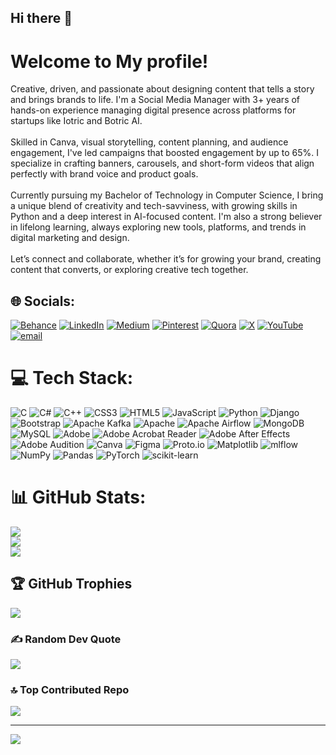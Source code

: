 ## Hi there 👋

# Welcome to My profile!
Creative, driven, and passionate about designing content that tells a story and brings brands to life. I'm a Social Media Manager with 3+ years of hands-on experience managing digital presence across platforms for startups like Iotric and Botric AI.<br><br>Skilled in Canva, visual storytelling, content planning, and audience engagement, I've led campaigns that boosted engagement by up to 65%. I specialize in crafting banners, carousels, and short-form videos that align perfectly with brand voice and product goals.<br><br>Currently pursuing my Bachelor of Technology in Computer Science, I bring a unique blend of creativity and tech-savviness, with growing skills in Python and a deep interest in AI-focused content. I'm also a strong believer in lifelong learning, always exploring new tools, platforms, and trends in digital marketing and design.<br><br>Let’s connect and collaborate, whether it’s for growing your brand, creating content that converts, or exploring creative tech together.



## 🌐 Socials:
[![Behance](https://img.shields.io/badge/Behance-1769ff?logo=behance&logoColor=white)](https://behance.net/bhardwajmuskan616@gmail.com) [![LinkedIn](https://img.shields.io/badge/LinkedIn-%230077B5.svg?logo=linkedin&logoColor=white)](https://linkedin.com/in/https://www.linkedin.com/in/muskan110/) [![Medium](https://img.shields.io/badge/Medium-12100E?logo=medium&logoColor=white)](https://medium.com/@bhardwajmuskan616@gmail.com) [![Pinterest](https://img.shields.io/badge/Pinterest-%23E60023.svg?logo=Pinterest&logoColor=white)](https://pinterest.com/https://www.linkedin.com/in/muskan110/) [![Quora](https://img.shields.io/badge/Quora-%23B92B27.svg?logo=Quora&logoColor=white)](https://quora.com/profile/bhardwajmuskan616@gmail.com) [![X](https://img.shields.io/badge/X-black.svg?logo=X&logoColor=white)](https://x.com/@MuskanB08849536) [![YouTube](https://img.shields.io/badge/YouTube-%23FF0000.svg?logo=YouTube&logoColor=white)](https://youtube.com/@bhardwajmuskan616@gmail.com) [![email](https://img.shields.io/badge/Email-D14836?logo=gmail&logoColor=white)](mailto:bhardwajmuskan616@gmail.com) 

# 💻 Tech Stack:
![C](https://img.shields.io/badge/c-%2300599C.svg?style=for-the-badge&logo=c&logoColor=white) ![C#](https://img.shields.io/badge/c%23-%23239120.svg?style=for-the-badge&logo=csharp&logoColor=white) ![C++](https://img.shields.io/badge/c++-%2300599C.svg?style=for-the-badge&logo=c%2B%2B&logoColor=white) ![CSS3](https://img.shields.io/badge/css3-%231572B6.svg?style=for-the-badge&logo=css3&logoColor=white) ![HTML5](https://img.shields.io/badge/html5-%23E34F26.svg?style=for-the-badge&logo=html5&logoColor=white) ![JavaScript](https://img.shields.io/badge/javascript-%23323330.svg?style=for-the-badge&logo=javascript&logoColor=%23F7DF1E) ![Python](https://img.shields.io/badge/python-3670A0?style=for-the-badge&logo=python&logoColor=ffdd54) ![Django](https://img.shields.io/badge/django-%23092E20.svg?style=for-the-badge&logo=django&logoColor=white) ![Bootstrap](https://img.shields.io/badge/bootstrap-%238511FA.svg?style=for-the-badge&logo=bootstrap&logoColor=white) ![Apache Kafka](https://img.shields.io/badge/Apache%20Kafka-000?style=for-the-badge&logo=apachekafka) ![Apache](https://img.shields.io/badge/apache-%23D42029.svg?style=for-the-badge&logo=apache&logoColor=white) ![Apache Airflow](https://img.shields.io/badge/Apache%20Airflow-017CEE?style=for-the-badge&logo=Apache%20Airflow&logoColor=white) ![MongoDB](https://img.shields.io/badge/MongoDB-%234ea94b.svg?style=for-the-badge&logo=mongodb&logoColor=white) ![MySQL](https://img.shields.io/badge/mysql-4479A1.svg?style=for-the-badge&logo=mysql&logoColor=white) ![Adobe](https://img.shields.io/badge/adobe-%23FF0000.svg?style=for-the-badge&logo=adobe&logoColor=white) ![Adobe Acrobat Reader](https://img.shields.io/badge/Adobe%20Acrobat%20Reader-EC1C24.svg?style=for-the-badge&logo=Adobe%20Acrobat%20Reader&logoColor=white) ![Adobe After Effects](https://img.shields.io/badge/Adobe%20After%20Effects-9999FF.svg?style=for-the-badge&logo=Adobe%20After%20Effects&logoColor=white) ![Adobe Audition](https://img.shields.io/badge/Adobe%20Audition-9999FF.svg?style=for-the-badge&logo=Adobe%20Audition&logoColor=white) ![Canva](https://img.shields.io/badge/Canva-%2300C4CC.svg?style=for-the-badge&logo=Canva&logoColor=white) ![Figma](https://img.shields.io/badge/figma-%23F24E1E.svg?style=for-the-badge&logo=figma&logoColor=white) ![Proto.io](https://img.shields.io/badge/Proto.io-161637?style=for-the-badge&logo=proto.io&logoColor=00e5ff) ![Matplotlib](https://img.shields.io/badge/Matplotlib-%23ffffff.svg?style=for-the-badge&logo=Matplotlib&logoColor=black) ![mlflow](https://img.shields.io/badge/mlflow-%23d9ead3.svg?style=for-the-badge&logo=numpy&logoColor=blue) ![NumPy](https://img.shields.io/badge/numpy-%23013243.svg?style=for-the-badge&logo=numpy&logoColor=white) ![Pandas](https://img.shields.io/badge/pandas-%23150458.svg?style=for-the-badge&logo=pandas&logoColor=white) ![PyTorch](https://img.shields.io/badge/PyTorch-%23EE4C2C.svg?style=for-the-badge&logo=PyTorch&logoColor=white) ![scikit-learn](https://img.shields.io/badge/scikit--learn-%23F7931E.svg?style=for-the-badge&logo=scikit-learn&logoColor=white)
# 📊 GitHub Stats:
![](https://github-readme-stats.vercel.app/api?username=muskanbhardwaj30&theme=dark&hide_border=false&include_all_commits=false&count_private=false)<br/>
![](https://nirzak-streak-stats.vercel.app/?user=muskanbhardwaj30&theme=dark&hide_border=false)<br/>
![](https://github-readme-stats.vercel.app/api/top-langs/?username=muskanbhardwaj30&theme=dark&hide_border=false&include_all_commits=false&count_private=false&layout=compact)

## 🏆 GitHub Trophies
![](https://github-profile-trophy.vercel.app/?username=muskanbhardwaj30&theme=radical&no-frame=false&no-bg=true&margin-w=4)

### ✍️ Random Dev Quote
![](https://quotes-github-readme.vercel.app/api?type=horizontal&theme=dark)

### 🔝 Top Contributed Repo
![](https://github-contributor-stats.vercel.app/api?username=muskanbhardwaj30&limit=5&theme=dark&combine_all_yearly_contributions=true)

---
[![](https://visitcount.itsvg.in/api?id=muskanbhardwaj30&icon=0&color=0)](https://visitcount.itsvg.in)

<!-- Proudly created with GPRM ( https://gprm.itsvg.in ) -->
